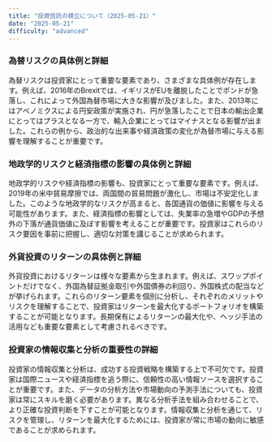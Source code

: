 ```yaml
---
title: "投資信託の積立について（2025-05-21）"
date: "2025-05-21"
difficulty: "advanced"
---
```


### 為替リスクの具体例と詳細

為替リスクは投資家にとって重要な要素であり、さまざまな具体例が存在します。例えば、2016年のBrexitでは、イギリスがEUを離脱したことでポンドが急落し、これによって外国為替市場に大きな影響が及びました。また、2013年にはアベノミクスによる円安政策が実施され、円が急落したことで日本の輸出企業にとってはプラスとなる一方で、輸入企業にとってはマイナスとなる影響が出ました。これらの例から、政治的な出来事や経済政策の変化が為替市場に与える影響を理解することが重要です。

### 地政学的リスクと経済指標の影響の具体例と詳細

地政学的リスクや経済指標の影響も、投資家にとって重要な要素です。例えば、2019年の米中貿易摩擦では、両国間の貿易問題が激化し、市場は不安定化しました。このような地政学的なリスクが高まると、各国通貨の価値に影響を与える可能性があります。また、経済指標の影響としては、失業率の急増やGDPの予想外の下落が通貨価値に及ぼす影響を考えることが重要です。投資家はこれらのリスク要因を事前に把握し、適切な対策を講じることが求められます。

### 外貨投資のリターンの具体例と詳細

外貨投資におけるリターンは様々な要素から生まれます。例えば、スワップポイントだけでなく、外国為替証拠金取引や外国債券の利回り、外国株式の配当などが挙げられます。これらのリターン要素を個別に分析し、それぞれのメリットやリスクを理解することで、投資家はリターンを最大化するポートフォリオを構築することが可能となります。長期保有によるリターンの最大化や、ヘッジ手法の活用なども重要な要素として考慮されるべきです。

### 投資家の情報収集と分析の重要性の詳細

投資家の情報収集と分析は、成功する投資戦略を構築する上で不可欠です。投資家は国際ニュースや経済指標を追う際に、信頼性の高い情報ソースを選択することが重要です。また、データの分析方法や市場動向の予測手法についても、投資家は常にスキルを磨く必要があります。異なる分析手法を組み合わせることで、より正確な投資判断を下すことが可能となります。情報収集と分析を通じて、リスクを管理し、リターンを最大化するためには、投資家が常に市場の動向に敏感であることが求められます。
